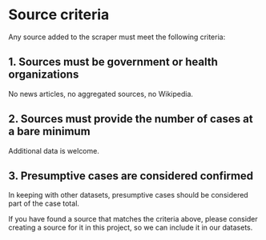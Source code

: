 # Source criteria

Any source added to the scraper must meet the following criteria:

## 1. Sources must be government or health organizations

No news articles, no aggregated sources, no Wikipedia.

## 2. Sources must provide the number of cases at a bare minimum

Additional data is welcome.

## 3. Presumptive cases are considered confirmed

In keeping with other datasets, presumptive cases should be considered
part of the case total.

If you have found a source that matches the criteria above, please
consider creating a source for it in this project, so we can include
it in our datasets.
